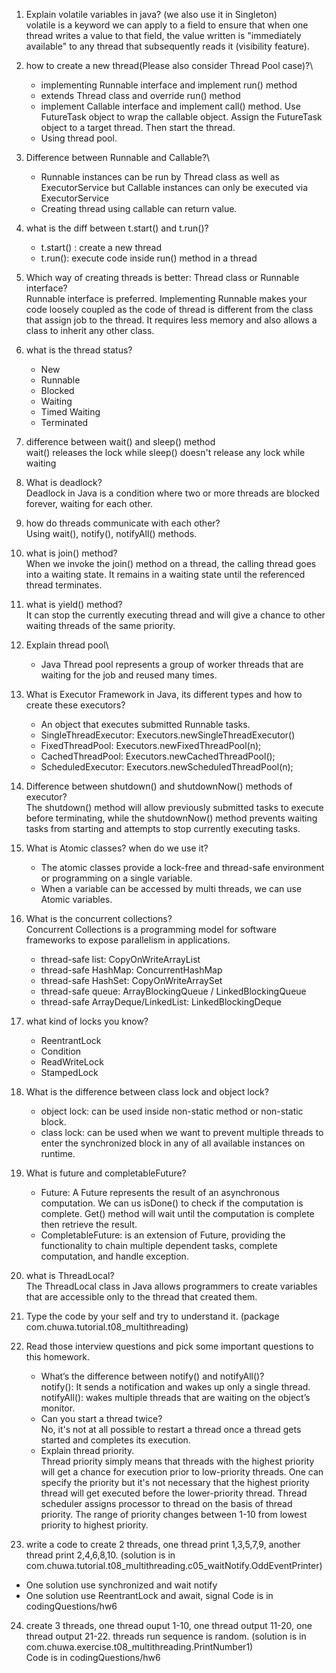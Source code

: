 
1. Explain volatile variables in java? (we also use it in Singleton)\
volatile is a keyword we can apply to a field to ensure that when one thread writes a value to that field, the value written is "immediately available" to any thread that subsequently reads it (visibility feature).
2. how to create a new thread(Please also consider Thread Pool case)?\
   * implementing Runnable interface and implement run() method
   * extends Thread class and override run() method
   * implement Callable interface and implement call() method. Use FutureTask object to wrap the callable object. Assign the FutureTask object to a target thread. Then start the thread.
   * Using thread pool.
3. Difference between Runnable and Callable?\
   * Runnable instances can be run by Thread class as well as ExecutorService but Callable instances can only be executed via ExecutorService
   * Creating thread using callable can return value.
4. what is the diff between t.start() and t.run()?
   * t.start() : create a new thread 
   * t.run(): execute code inside run() method in a thread
5. Which way of creating threads is better: Thread class or Runnable interface?\
Runnable interface is preferred. Implementing Runnable makes your code loosely coupled as the code of thread is different from the class that assign job to the thread. It requires less memory and also allows a class to inherit any other class.
6. what is the thread status?
   * New
   * Runnable
   * Blocked
   * Waiting 
   * Timed Waiting 
   * Terminated
7. difference between wait() and sleep() method\
   wait() releases the lock while sleep() doesn't release any lock while waiting
8. What is deadlock?\
   Deadlock in Java is a condition where two or more threads are blocked forever, waiting for each other.
9. how do threads communicate with each other?\
Using wait(), notify(), notifyAll() methods.
10. what is join() method?\
    When we invoke the join() method on a thread, the calling thread goes into a waiting state. It remains in a waiting state until the referenced thread terminates.
11. what is yield() method?\
    It can stop the currently executing thread and will give a chance to other waiting threads of the same priority.
12. Explain thread pool\
    * Java Thread pool represents a group of worker threads that are waiting for the job and reused many times.
13. What is Executor Framework in Java, its different types and how to create these executors?
    * An object that executes submitted Runnable tasks.
    * SingleThreadExecutor: Executors.newSingleThreadExecutor()
    * FixedThreadPool: Executors.newFixedThreadPool(n);
    * CachedThreadPool: Executors.newCachedThreadPool();
    * ScheduledExecutor: Executors.newScheduledThreadPool(n);
14. Difference between shutdown() and shutdownNow() methods of executor?\
    The shutdown() method will allow previously submitted tasks to execute before terminating, while the shutdownNow() method prevents waiting tasks from starting and attempts to stop currently executing tasks.
15. What is Atomic classes? when do we use it?
    * The atomic classes provide a lock-free and thread-safe environment or programming on a single variable.
    * When a variable can be accessed by multi threads, we can use Atomic variables.
16. What is the concurrent collections?\
    Concurrent Collections is a programming model for software frameworks to expose parallelism in applications.
    * thread-safe list: CopyOnWriteArrayList
    * thread-safe HashMap: ConcurrentHashMap
    * thread-safe HashSet: CopyOnWriteArraySet
    * thread-safe queue: ArrayBlockingQueue / LinkedBlockingQueue
    * thread-safe ArrayDeque/LinkedList: LinkedBlockingDeque
17. what kind of locks you know?
    * ReentrantLock
    * Condition
    * ReadWriteLock
    * StampedLock
18. What is the difference between class lock and object lock?
    * object lock: can be used inside non-static method or non-static block.
    * class lock: can be used when we want to prevent multiple threads to enter the synchronized block in any of all available instances on runtime.
19. What is future and completableFuture?
    * Future: A Future represents the result of an asynchronous computation. We can us isDone() to check if the computation is complete. Get() method will wait until the computation is complete then retrieve the result.
    * CompletableFuture: is an extension of Future, providing the functionality to chain multiple dependent tasks, complete computation, and handle exception. 
20. what is ThreadLocal?\
    The ThreadLocal class in Java allows programmers to create variables that are accessible only to the thread that created them.
21. Type the code by your self and try to understand it. (package com.chuwa.tutorial.t08_multithreading)
22. Read those interview questions and pick some important questions to this homework.
    * What’s the difference between notify() and notifyAll()?\
      notify(): It sends a notification and wakes up only a single thread.\
      notifyAll(): wakes multiple threads that are waiting on the object’s monitor.
    * Can you start a thread twice?\
      No, it's not at all possible to restart a thread once a thread gets started and completes its execution.
    * Explain thread priority.\
      Thread priority simply means that threads with the highest priority will get a chance for execution prior to low-priority threads. One can specify the priority but it's not necessary that the highest priority thread will get executed before the lower-priority thread. Thread scheduler assigns processor to thread on the basis of thread priority. The range of priority changes between 1-10 from lowest priority to highest priority.

23. write a code to create 2 threads, one thread print 1,3,5,7,9, another thread print 2,4,6,8,10. (solution is in
    com.chuwa.tutorial.t08_multithreading.c05_waitNotify.OddEventPrinter)
* One solution use synchronized and wait notify
* One solution use ReentrantLock and await, signal
    Code is in codingQuestions/hw6
24. create 3 threads, one thread ouput 1-10, one thread output 11-20, one thread output 21-22. threads run sequence is random. (solution is in
    com.chuwa.exercise.t08_multithreading.PrintNumber1)\
    Code is in codingQuestions/hw6
